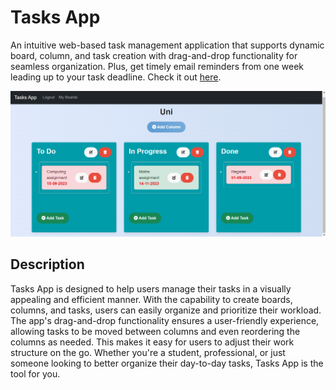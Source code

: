 # Tasks App

An intuitive web-based task management application that supports dynamic board, column, and task creation with drag-and-drop functionality for seamless organization. Plus, get timely email reminders from one week leading up to your task deadline. Check it out [here](https://testingcodegm1.pythonanywhere.com).

![Screenshot of Website](static/screenshot_image.png)

## Description

Tasks App is designed to help users manage their tasks in a visually appealing and efficient manner. With the capability to create boards, columns, and tasks, users can easily organize and prioritize their workload. The app's drag-and-drop functionality ensures a user-friendly experience, allowing tasks to be moved between columns and even reordering the columns as needed. This makes it easy for users to adjust their work structure on the go. Whether you're a student, professional, or just someone looking to better organize their day-to-day tasks, Tasks App is the tool for you.
